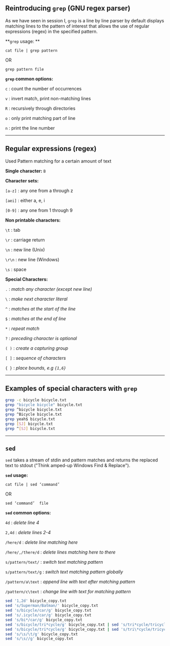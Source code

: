 

## Reintroducing `grep` (GNU regex parser)

As we have seen in session I, `grep` is a line by line parser by default displays matching lines to the pattern of interest that allows the use of regular expressions (regex) in the specified pattern.

**`grep` usage: **

`cat file | grep pattern`

OR

`grep pattern file`

**`grep` common options:**

`c` : count the number of occurrences

`v` : invert match, print non-matching lines

`R` : recursively through directories

`o` : only print matching part of line

`n` : print the line number

***

## Regular expressions (regex)

Used Pattern matching for a certain amount of text

**Single character:** `B`

**Character sets:**

`[a-z]` : any one from a through z 

`[aei]` : either a, e, i

`[0-9]` : any one from 1 through 9

**Non printable characters:**

`\t` : tab

`\r` : carriage return

`\n` : new line (Unix)

`\r\n` : new line (Windows)

`\s` : space

**Special Characters:**

`.` : *match any character (except new line)*

`\` : *make next character literal*

`^` : *matches at the start of the line*

`$` : *matches at the end of line*

`*` : *repeat match*

`?` : *preceding character is optional*

`( )` : *create a capturing group*

`[ ]` : *sequence of characters*

`{ }` : *place bounds, e.g `{1,6}`*

***

## Examples of special characters with `grep`

```bash
grep -c bicycle bicycle.txt
grep "bicycle bicycle" bicycle.txt 
grep ^bicycle bicycle.txt
grep ^Bicycle bicycle.txt 
grep yeah$ bicycle.txt
grep [SJ] bicycle.txt
grep ^[SJ] bicycle.txt 
```
***

## `sed`

`sed` takes a stream of stdin and pattern matches and returns the replaced text to stdout ("Think amped-up Windows Find & Replace").

**`sed` usage:** 

`cat file | sed ‘command’`

OR

`sed ‘command’  file`

**`sed` common options:**

`4d` : *delete line 4*

`2,4d` : *delete lines 2-4*

`/here/d` : *delete line matching here*

`/here/,/there/d` : *delete lines matching here to there*

`s/pattern/text/` : *switch text matching pattern*

`s/pattern/text/g` : *switch text matching pattern globally*

`/pattern/a\text` : *append line with text after matching pattern*

`/pattern/c\text` : *change line with text for matching pattern*

```bash
sed '1,2d' bicycle_copy.txt
sed 's/Superman/Batman/' bicycle_copy.txt 
sed 's/bicycle/car/g' bicycle_copy.txt 
sed 's/.icycle/car/g' bicycle_copy.txt
sed 's/bi*/car/g' bicycle_copy.txt
sed 's/bicycle/tri*cycle/g' bicycle_copy.txt | sed 's/tri*cycle/tricycle/g'   ## does this work?
sed 's/bicycle/tri*cycle/g' bicycle_copy.txt | sed 's/tri\*cycle/tricycle/g'
sed 's/\s/\t/g' bicycle_copy.txt
sed 's/\s//g' bicycle_copy.txt
```

